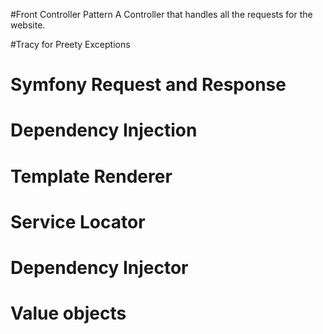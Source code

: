 #Front Controller Pattern
A Controller that handles all the requests for the website.


#Tracy for Preety Exceptions


# Symfony Request and Response

# Dependency Injection

# Template Renderer

# Service Locator

# Dependency Injector

# Value objects